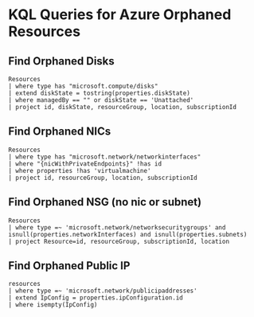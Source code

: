 # KQL Queries for Azure Orphaned Resources

## Find Orphaned Disks
```
Resources
| where type has "microsoft.compute/disks"
| extend diskState = tostring(properties.diskState)
| where managedBy == "" or diskState == 'Unattached'
| project id, diskState, resourceGroup, location, subscriptionId
```

## Find Orphaned NICs
```
Resources
| where type has "microsoft.network/networkinterfaces"
| where "{nicWithPrivateEndpoints}" !has id
| where properties !has 'virtualmachine'
| project id, resourceGroup, location, subscriptionId
```

## Find Orphaned NSG (no nic or subnet)
```
Resources
| where type =~ 'microsoft.network/networksecuritygroups' and isnull(properties.networkInterfaces) and isnull(properties.subnets)
| project Resource=id, resourceGroup, subscriptionId, location
```

## Find Orphaned Public IP
```
resources 
| where type =~ 'microsoft.network/publicipaddresses' 
| extend IpConfig = properties.ipConfiguration.id 
| where isempty(IpConfig)
```
